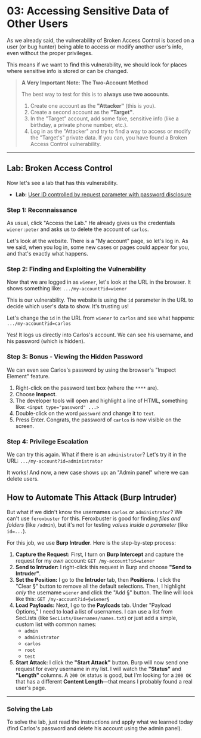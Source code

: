 # 03: Accessing Sensitive Data of Other Users

As we already said, the vulnerability of Broken Access Control is based on a user (or bug hunter) being able to access or modify another user's info, even without the proper privileges.

This means if we want to find this vulnerability, we should look for places where sensitive info is stored or can be changed.

> **A Very Important Note: The Two-Account Method**
>
> The best way to test for this is to **always use two accounts**.
> 1.  Create one account as the **"Attacker"** (this is you).
> 2.  Create a second account as the **"Target"**.
> 3.  In the "Target" account, add some fake, sensitive info (like a birthday, a private phone number, etc.).
> 4.  Log in as the "Attacker" and try to find a way to access or modify the "Target's" private data. If you can, you have found a Broken Access Control vulnerability.

---

## Lab: Broken Access Control

Now let's see a lab that has this vulnerability.
* **Lab:** [User ID controlled by request parameter with password disclosure](https://portswigger.net/web-security/access-control/lab-user-id-controlled-by-request-parameter-with-password-disclosure)

### Step 1: Reconnaissance
As usual, click "Access the Lab." He already gives us the credentials `wiener:peter` and asks us to delete the account of `carlos`.

Let's look at the website. There is a "My account" page, so let's log in. As we said, when you log in, some new cases or pages could appear for you, and that's exactly what happens.

### Step 2: Finding and Exploiting the Vulnerability
Now that we are logged in as `wiener`, let's look at the URL in the browser. It shows something like:
`.../my-account?id=wiener`

This is our vulnerability. The website is using the `id` parameter in the URL to decide which user's data to show. It's trusting us!

Let's change the `id` in the URL from `wiener` to `carlos` and see what happens:
`.../my-account?id=carlos`

Yes! It logs us directly into Carlos's account. We can see his username, and his password (which is hidden).

### Step 3: Bonus - Viewing the Hidden Password
We can even see Carlos's password by using the browser's "Inspect Element" feature.

1.  Right-click on the password text box (where the `****` are).
2.  Choose **Inspect**.
3.  The developer tools will open and highlight a line of HTML, something like:
    `<input type="password" ...>`
4.  Double-click on the word `password` and change it to `text`.
5.  Press Enter. Congrats, the password of `carlos` is now visible on the screen.

### Step 4: Privilege Escalation
We can try this again. What if there is an `administrator`? Let's try it in the URL:
`.../my-account?id=administrator`

It works! And now, a new case shows up: an "Admin panel" where we can delete users.

## How to Automate This Attack (Burp Intruder)

But what if we didn't know the usernames `carlos` or `administrator`? We can't use `feroxbuster` for this. Feroxbuster is good for finding *files and folders* (like `/admin`), but it's not for testing *values inside a parameter* (like `id=...`).

For this job, we use **Burp Intruder**. Here is the step-by-step process:

1.  **Capture the Request:** First, I turn on **Burp Intercept** and capture the request for my *own* account:
    `GET /my-account?id=wiener`
2.  **Send to Intruder:** I right-click this request in Burp and choose **"Send to Intruder"**.
3.  **Set the Position:** I go to the **Intruder** tab, then **Positions**. I click the "Clear §" button to remove all the default selections. Then, I highlight *only* the username `wiener` and click the "Add §" button. The line will look like this:
    `GET /my-account?id=§wiener§`
4.  **Load Payloads:** Next, I go to the **Payloads** tab. Under "Payload Options," I need to load a list of usernames. I can use a list from SecLists (like `SecLists/Usernames/names.txt`) or just add a simple, custom list with common names:
    * `admin`
    * `administrator`
    * `carlos`
    * `root`
    * `test`
5.  **Start Attack:** I click the **"Start Attack"** button. Burp will now send one request for every username in my list. I will watch the **"Status"** and **"Length"** columns. A `200 OK` status is good, but I'm looking for a `200 OK` that has a different **Content Length**—that means I probably found a real user's page.

---

### Solving the Lab
To solve the lab, just read the instructions and apply what we learned today (find Carlos's password and delete his account using the admin panel).
